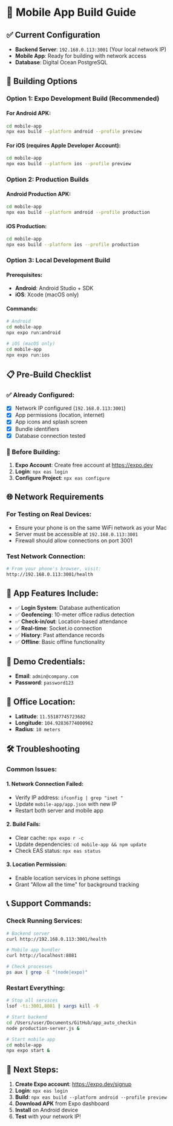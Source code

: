 # 📱 Mobile App Build Guide

## ✅ Current Configuration
- **Backend Server**: `192.168.0.113:3001` (Your local network IP)
- **Mobile App**: Ready for building with network access
- **Database**: Digital Ocean PostgreSQL

## 🚀 Building Options

### **Option 1: Expo Development Build (Recommended)**

#### For Android APK:
```bash
cd mobile-app
npx eas build --platform android --profile preview
```

#### For iOS (requires Apple Developer Account):
```bash
cd mobile-app
npx eas build --platform ios --profile preview
```

### **Option 2: Production Builds**

#### Android Production APK:
```bash
cd mobile-app
npx eas build --platform android --profile production
```

#### iOS Production:
```bash
cd mobile-app
npx eas build --platform ios --profile production
```

### **Option 3: Local Development Build**

#### Prerequisites:
- **Android**: Android Studio + SDK
- **iOS**: Xcode (macOS only)

#### Commands:
```bash
# Android
cd mobile-app
npx expo run:android

# iOS (macOS only)
cd mobile-app
npx expo run:ios
```

## 📋 Pre-Build Checklist

### ✅ Already Configured:
- [x] Network IP configured (`192.168.0.113:3001`)
- [x] App permissions (location, internet)
- [x] App icons and splash screen
- [x] Bundle identifiers
- [x] Database connection tested

### 🔧 Before Building:
1. **Expo Account**: Create free account at https://expo.dev
2. **Login**: `npx eas login`
3. **Configure Project**: `npx eas configure`

## 🌐 Network Requirements

### For Testing on Real Devices:
- Ensure your phone is on the same WiFi network as your Mac
- Server must be accessible at `192.168.0.113:3001`
- Firewall should allow connections on port 3001

### Test Network Connection:
```bash
# From your phone's browser, visit:
http://192.168.0.113:3001/health
```

## 📱 App Features Include:
- ✅ **Login System**: Database authentication
- ✅ **Geofencing**: 10-meter office radius detection  
- ✅ **Check-in/out**: Location-based attendance
- ✅ **Real-time**: Socket.io connection
- ✅ **History**: Past attendance records
- ✅ **Offline**: Basic offline functionality

## 🔐 Demo Credentials:
- **Email**: `admin@company.com`
- **Password**: `password123`

## 🏢 Office Location:
- **Latitude**: `11.55187745723682`
- **Longitude**: `104.92836774000962`
- **Radius**: `10 meters`

## 🛠️ Troubleshooting

### Common Issues:

#### 1. Network Connection Failed:
- Verify IP address: `ifconfig | grep "inet "`
- Update `mobile-app/app.json` with new IP
- Restart both server and mobile app

#### 2. Build Fails:
- Clear cache: `npx expo r -c`
- Update dependencies: `cd mobile-app && npm update`
- Check EAS status: `npx eas status`

#### 3. Location Permission:
- Enable location services in phone settings
- Grant "Allow all the time" for background tracking

## 📞 Support Commands:

### Check Running Services:
```bash
# Backend server
curl http://192.168.0.113:3001/health

# Mobile app bundler
curl http://localhost:8081

# Check processes
ps aux | grep -E "(node|expo)"
```

### Restart Everything:
```bash
# Stop all services
lsof -ti:3001,8081 | xargs kill -9

# Start backend
cd /Users/user/Documents/GitHub/app_auto_checkin
node production-server.js &

# Start mobile app
cd mobile-app
npx expo start &
```

## 🎯 Next Steps:
1. **Create Expo account**: https://expo.dev/signup
2. **Login**: `npx eas login`
3. **Build**: `npx eas build --platform android --profile preview`
4. **Download APK** from Expo dashboard
5. **Install** on Android device
6. **Test** with your network IP!